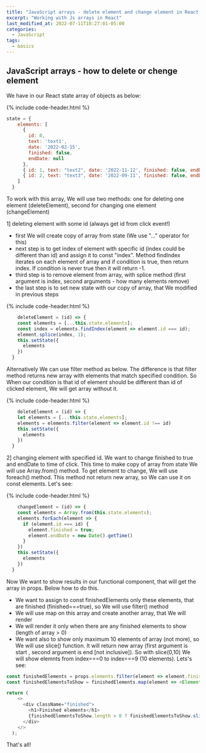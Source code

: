 ```yaml
---
title: "JavaScript arrays - delete element and change element in React app"
excerpt: "Working with Js arrays in React"
last_modified_at: 2022-07-11T10:27:01-05:00
categories:
  - JavaScript
tags: 
  - basics
---
```


<!-- short introduction -->
## JavaScript arrays - how to delete or chenge element

We have in our React state array of objects as below:

{% include code-header.html %}
```js
state = {
    elements: [
      {
        id: 0,
        text: 'text1',
        date: '2022-02-15',
        finished: false,
        endDate: null
      },
      { id: 1, text: "text2", date: '2022-11-12', finished: false, endDate: null },
      { id: 2, text: "text3", date: '2022-09-11', finished: false, endDate: null },
    ]
  }
```

To work with this array, We will use two methods: one for deleting one element (deleteElement), second for changing one element (changeElement)

1] deleting element with some id (always get id from click event!)
- first We will create copy of array from state (We use "..." operator for this)
- next step is to get index of element with specific id (index could be different than id) and assign it to const "index". Method findIndex iterates on each element of array and if condition is true, then return index. If condition is never true then it will return -1.
- third step is to remove element from array, with splice method (first argument is index, second arguments - how many elements remove)
- the last step is to set new state with our copy of array, that We modified in previous steps

{% include code-header.html %}
```js
	deleteElement = (id) => {
    const elements = [...this.state.elements];
    const index = elements.findIndex(element => element.id === id);
    element.splice(index, 1);
    this.setState({
      elements
    })
  }
```

Alternatively We can use filter method as below. The difference is that filter method returns new array with elements that match specified condition. So When our condition is that id of element should be different than id of clicked element, We will get array without it.

{% include code-header.html %}
```js
	deleteElement = (id) => {
    let elements = [...this.state.elements];
    elements = elements.filter(element => element.id !== id)
    this.setState({
      elements
    })
  }
```

2] changing element with specified id. We want to change finished to true and endDate to time of click.
This time to make copy of array from state We will use Array.from() method. To get element to change, We will use foreach() method. This method not return new array, so We can use it on const elements. Let's see:

{% include code-header.html %}
```js
	changeElement = (id) => {
    const elements = Array.from(this.state.elements);
    elements.forEach(element => {
      if (element.id === id) {
        element.finished = true;
        element.endDate = new Date().getTime()
      }
    })
    this.setState({
      elements
    })
  }
```
Now We want to show results in our functional component, that will get the array in props. Below how to do this.
- We want to assign to const finishedElements only these elements, that are finished (finished===true), so We will use filter() method
- We will use map on this array and create another array, that We will render
- We will render it only when there are any finished elements to show (length of array > 0)
- We want also to show only maximum 10 elements of array (not more), so We will use slice() function. It will return new array (first argument is start , second argument is end [not inclusive]). So with slice(0,10) We will show elemnts from index===0 to index===9 (10 elements). Lets's see:

```js
const finishedElements = props.elements.filter(element => element.finished);
const finishedElementsToShow = finishedElements.map(element => <Element key={element.id} element={element} delete={props.delete} change={props.change} />)

return (
    <>
      <div className="finished">
        <h1>Finished elements</h1>
        {finishedElementsToShow.length > 0 ? finishedElementsToShow.slice(0,10) : <p>No finished elements to show, sorry...</p>}
      </div>
    </>
  );


```
That's all!



